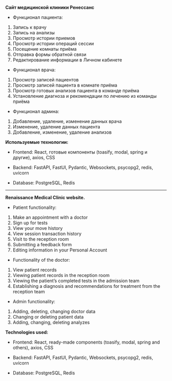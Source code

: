 **Сайт медицинской клиники Ренессанс**

- Функционал пациента: 
1. Запись к врачу
2. Запись на анализы
3. Просмотр истории приемов
4. Просмотр истории операций сессии
5. Посещение комнаты приёма
6. Отправка формы обратной связи
7. Редактирование информации в Личном кабинете

- Функционал врача:
1. Просмотр записей пациентов
2. Просмотр записей пациента в комнате приёма
3. Просмотр готовых анализов пациента в команде приёма
4. Установление диагноза и рекомендации по лечению из команды приёма

- Функционал админа:
1. Добавление, удаление, изменение данных врача
2. Изменение, удаление данных пациента
3. Добавление, изменение, удаление анализов 

**Используемые технологии:** 

- Frontend: React, готовые компоненты (toasify, modal, spring и другие), axios, CSS

- Backend: FastAPI, FastUI, Pydantic, Websockets, psycopg2, redis, uvicorn

- Database: PostgreSQL, Redis

----------------------------------------------------------------------------------

**Renaissance Medical Clinic website.**

- Patient functionality:
1. Make an appointment with a doctor
2. Sign up for tests
3. View your move history
4. View session transaction history
5. Visit to the reception room
6. Submitting a feedback form
7. Editing information in your Personal Account

- Functionality of the doctor:
1. View patient records
2. Viewing patient records in the reception room
3. Viewing the patient’s completed tests in the admission team
4. Establishing a diagnosis and recommendations for treatment from the reception team

- Admin functionality:
1. Adding, deleting, changing doctor data
2. Changing or deleting patient data
3. Adding, changing, deleting analyzes

**Technologies used:**

- Frontend: React, ready-made components (toasify, modal, spring and others), axios, CSS

- Backend: FastAPI, FastUI, Pydantic, Websockets, psycopg2, redis, uvicorn

- Database: PostgreSQL, Redis

